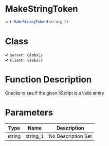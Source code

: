 # MakeStringToken
```js	
int MakeStringToken(string_1)
```
# Class
✔ `Server: Globals`  
✔ `Client: Globals`  

# Function Description
Checks to see if the given hScript is a valid entity
# Parameters
Type|Name|Description
--|--|--
string|string_1|No Description Set
